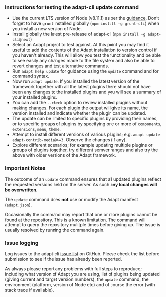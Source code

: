 ### Instructions for testing the adapt-cli update command

- Use the current LTS version of Node (v8.11.1) as per the [guidance](https://github.com/adaptlearning/adapt_framework/wiki/Setting-up-your-development-environment). Don’t forget to have `grunt` installed globally (`npm install –g grunt-cli`) when you install a new version of Node.
- Install globally the latest pre-release of adapt-cli (`npm install -g adapt-cli@next`)
- Select an Adapt project to test against. At this point you may find it useful to add the contents of the Adapt installation to version control if you haven't already. This will allow you test the functionality and be able to see easily any changes made to the file system and also be able to revert changes and test alternative commands.
- Run `adapt help update` for guidance using the `update` command and for command syntax.
- Now run `adapt update`. If you installed the latest version of the framework together with all the latest plugins there should not have been any changes to the installed plugins and you will see a summary of your installed plugins.
- You can add the `--check` option to review installed plugins without making changes. For each plugin the output will give its name, the version installed and indicate whether the plugin can be updated.
- The update can be limited to specific plugins by providing their names, or to specific groups of plugins by specifying one or more of `components`, `extensions`, `menu`, `theme`.
- Attempt to install different versions of various plugins; e.g. `adapt update adapt-contrib-media@>=3`. Observe the changes (if any).
- Explore different scenarios; for example updating multiple plugins or groups of plugins together, try different semver ranges and also try the above with older versions of the Adapt framework.

### Important Notes

The outcome of an `update` command ensures that all updated plugins reflect the requested versions held on the server. As such **any local changes will be overwritten**.

The `update` command does **not** use or modify the Adapt manifest (`adapt.json`).

Occasionally the command may report that one or more plugins cannot be found at the repository. This is a known limitation. The command will attempt to query the repository mulitple times before giving up. The issue is usually resolved by running the command again.

### Issue logging

Log issues to the adapt-cli [issue list](https://github.com/adaptlearning/adapt-cli/issues) on GitHub. Please check the list before submission to see if the issue has already been reported.

As always please report any problems with full steps to reproduce; including what version of Adapt you are using, list of plugins being updated (giving current and target version numbers), the `update` command, the environment (platform, version of Node etc) and of course the error (with stack trace if available).
